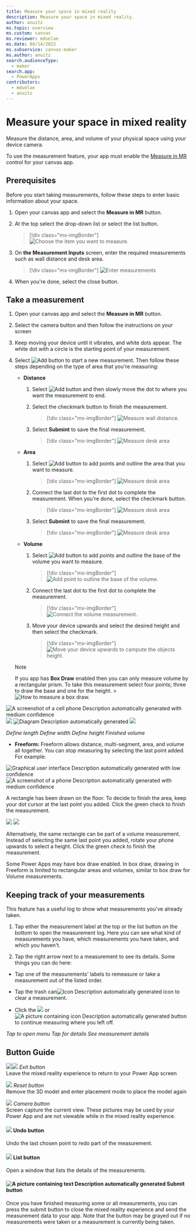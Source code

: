 ```yaml
---
title: Measure your space in mixed reality
description: Measure your space in mixed reality.
author: anuitz
ms.topic: overview
ms.custom: canvas
ms.reviewer: mduelae
ms.date: 04/14/2022
ms.subservice: canvas-maker
ms.author: anuitz
search.audienceType: 
  - maker
search.app: 
  - PowerApps
contributors:
  - mduelae
  - anuitz
---
```


# Measure your space in mixed reality

Measure the distance, area, and volume of your physical space using your device camera.

To use the measurement feature, your app must enable the  [Measure in MR](mixed-reality-component-measure-distance.md) control for your canvas app.

## Prerequisites

Before you start taking measurements, follow these steps to enter basic information about your space.

1. Open your canvas app and select the **Measure in MR** button.
2. At the top select the drop-down list or select the list button.
 
   > [!div class="mx-imgBorder"]
   > ![Choose the item you want to meaaure.](./media/mr-measurement/measure-4.png)

3. On **the Measurement Inputs** screen, enter the required measurements such as wall distance and desk area.
   
   > [!div class="mx-imgBorder"]
   > ![Enter measurements](./media/mr-measurement/measurement-inputs-5.png)

4. When you're done, select the close button.

## Take a measurement

1. Open your canvas app and select the **Measure in MR** button.

2. Select the camera button and then follow the instructions on your screen

3. Keep moving your device until it vibrates, and white dots appear. The white dot with a circle is the starting point of your measurement.

4. Select ![Add button](./media/mr-measurement/add-button-8.png) to start a new measurement. Then follow these steps depending on the type of area that you're measuring:

   - **Distance**
     1. Select ![Add button](./media/mr-measurement/add-button-8.png) and then slowly move the dot to where you want the measurement to end. 
     2. Select the checkmark button to finish the measurement. 
    
        > [!div class="mx-imgBorder"]
        > ![Measure wall distance.](./media/mr-measurement/distance-9.png)
       
      3. Select **Submint** to save the final measurement.
         > [!div class="mx-imgBorder"]
         > ![Measure desk area](./media/mr-measurement/distance-final-measurement-10.png)
   
   - **Area**
      1. Select ![Add button](./media/mr-measurement/add-button-8.png) to add points and outline the area that you want to measure.
         > [!div class="mx-imgBorder"]
         > ![Measure desk area](./media/mr-measurement/area-choose-points-12.png)

      2. Connect the last dot to the first dot to complete the measurement. When you're done, select the checkmark button.
         > [!div class="mx-imgBorder"]
         > ![Measure desk area](./media/mr-measurement/area-endpoint-13.png)

      3. Select **Submint** to save the final measurement.
         > [!div class="mx-imgBorder"]
         > ![Measure desk area](./media/mr-measurement/area-final-measurement-14.png)

    - **Volume** 
      1. Select ![Add button](./media/mr-measurement/add-button-8.png) to add points and outline the base of the volume you want to measure.
         > [!div class="mx-imgBorder"]
         > ![Add point to outline the base of the volume.](./media/mr-measurement/volume-add-points-15.png)
      
      2. Connect the last dot to the first dot to complete the measurement. 
         > [!div class="mx-imgBorder"]
         > ![Connect the volume measurement.](./media/mr-measurement/volume-complete-measurement-16.png)

      3. Move your device upwards and select the desired height and then select the checkmark. 
         > [!div class="mx-imgBorder"]
         > ![Move your device upwards to campute the objects height.](./media/mr-measurement/volume-upwards-17) 
      
     > [!NOTE]
     > If you app has **Box Draw** enabled then you can only measure volume by a rectangular prism. To take this measurement select four points; three to draw the base and one for the height.
         > ![How to measure a box draw.](./media/mr-measurement/box-drawing-18) 




![A screenshot of a cell phone Description automatically generated with medium confidence](media/image19.png) ![](media/image20.png) ![Diagram Description automatically generated](media/image21.jpeg) ![](media/image22.jpeg)

*Define length Define width Define height Finished volume*

- **Freeform:** Freeform allows distance, multi-segment, area, and volume all together. You can stop measuring by selecting the last point added. For example:

![Graphical user interface Description automatically generated with low confidence](media/image23.jpeg) ![A screenshot of a phone Description automatically generated with medium confidence](media/image24.jpeg)

A rectangle has been drawn on the floor. To decide to finish the area, keep your dot cursor at the last point you added. Click the green check to finish the measurement.

![](media/image25.jpeg) ![](media/image26.jpeg)

Alternatively, the same rectangle can be part of a volume measurement. Instead of selecting the same last point you added, rotate your phone upwards to select a height. Click the green check to finish the measurement.

Some Power Apps may have box draw enabled. In box draw, drawing in Freeform is limited to rectangular areas and volumes, similar to box draw for Volume measurements.

## Keeping track of your measurements

This feature has a useful log to show what measurements you've already taken.

1.  Tap either the measurement label at the top or the list button on the bottom to open the measurement log. Here you can see what kind of measurements you have, which measurements you have taken, and which you haven't.

2.  Tap the right arrow next to a measurement to see its details. Some things you can do here:

-   Tap one of the measurements' labels to remeasure or take a measurement out of the listed order.

-   Tap the trash can![Icon Description automatically generated](media/image27.png) icon to clear a measurement.

-   Click the ![](media/image28.png) or ![A picture containing icon Description automatically generated](media/image29.png) button to continue measuring where you left off.

*Tap to open menu Tap for details See measurement details*

## Button Guide

![](media/image33.png)![](media/image34.png) *Exit button*  
Leave the mixed reality experience to return to your Power App screen

![](media/image35.png) *Reset button*  
Remove the 3D model and enter placement mode to place the model again

![](media/image1.png) *Camera button*  
Screen capture the current view. These pictures may be used by your  
Power App and are not viewable while in the mixed reality experience.

#### ![](media/image2.png) Undo button

Undo the last chosen point to redo part of the measurement.

#### ![](media/image3.png) List button

Open a window that lists the details of the measurements.

#### ![A picture containing text Description automatically generated](media/image36.png) Submit button

Once you have finished measuring some or all measurements, you can press the submit button to close the mixed reality experience and send the measurement data to your app. Note that the button may be grayed out if no measurements were taken or a measurement is currently being taken.
